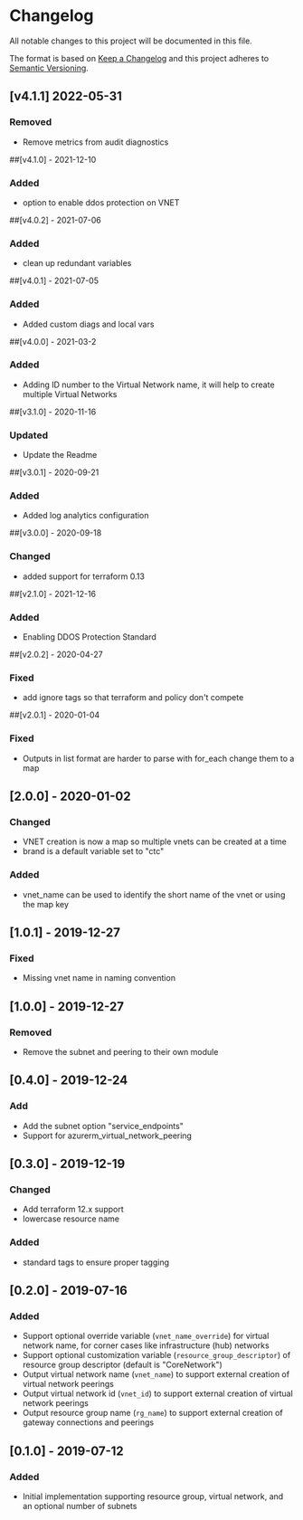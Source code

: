 # Changelog
All notable changes to this project will be documented in this file.

The format is based on [Keep a Changelog](http://keepachangelog.com/en/1.0.0/)
and this project adheres to [Semantic Versioning](http://semver.org/spec/v2.0.0.html).

## [v4.1.1] 2022-05-31
### Removed
- Remove metrics from audit diagnostics


##[v4.1.0] - 2021-12-10
### Added
- option to enable ddos protection on VNET

##[v4.0.2] - 2021-07-06
### Added
- clean up redundant variables

##[v4.0.1] - 2021-07-05
### Added
- Added custom diags and local vars

##[v4.0.0] - 2021-03-2
### Added
- Adding ID number to the Virtual Network name, it will help to create multiple Virtual Networks

##[v3.1.0] - 2020-11-16
### Updated 
- Update the Readme

##[v3.0.1] - 2020-09-21
### Added
- Added log analytics configuration

##[v3.0.0] - 2020-09-18
### Changed
- added support for terraform 0.13

##[v2.1.0] - 2021-12-16
### Added
- Enabling DDOS Protection Standard

##[v2.0.2] - 2020-04-27
### Fixed
- add ignore tags so that terraform and policy don't compete

##[v2.0.1] - 2020-01-04
### Fixed
- Outputs in list format are harder to parse with for_each change them to a map

## [2.0.0] - 2020-01-02
### Changed
- VNET creation is now a map so multiple vnets can be created at a time
- brand is a default variable set to "ctc"
### Added
- vnet_name can be used to identify the short name of the vnet or using the map key

## [1.0.1] - 2019-12-27
### Fixed
- Missing vnet name in naming convention

## [1.0.0] - 2019-12-27
### Removed
- Remove the subnet and peering to their own module

## [0.4.0] - 2019-12-24
### Add
- Add the subnet option "service_endpoints"
- Support for azurerm_virtual_network_peering

## [0.3.0] - 2019-12-19
### Changed
- Add terraform 12.x support
- lowercase resource name
### Added
- standard tags to ensure proper tagging

## [0.2.0] - 2019-07-16
### Added
- Support optional override variable (`vnet_name_override`) for virtual network name, for corner cases like infrastructure (hub) networks
- Support optional customization variable (`resource_group_descriptor`) of resource group descriptor (default is "CoreNetwork")
- Output virtual network name (`vnet_name`) to support external creation of virtual network peerings
- Output virtual network id (`vnet_id`) to support external creation of virtual network peerings
- Output resource group name (`rg_name`) to support external creation of gateway connections and peerings

## [0.1.0] - 2019-07-12
### Added
- Initial implementation supporting resource group, virtual network, and an optional number of subnets
